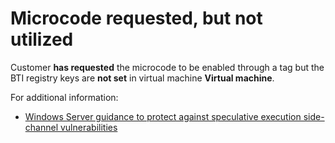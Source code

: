 <properties
pageTitle="Microcode requested, BTI registry keys are not set - Virtual Machines"
description="Microcode requested, BTI registry keys are not set - Virtual Machines"
infoBubbleText="Microcode requested, BTI registry keys are not set - Virtual Machines"
service="microsoft.compute"
resource="virtualmachines"
authors="scottAzure"
displayOrder=""
articleId="guestosenablement_rca-microcode_requested_not_utilized"
diagnosticScenario="guestosenablement"
selfHelpType="diagnostics"
supportTopicIds="32411835"
resourceTags="windows"
productPesIds="14749"
cloudEnvironments="public"
/>

# Microcode requested, but not utilized
<!--issueDescription-->
Customer **has requested** the microcode to be enabled through a tag but the BTI registry keys are **not set** in virtual machine  **<!--$vmname-->Virtual machine<!--/$vmname-->**.
<!--/issueDescription-->

For additional information:<br>
* [Windows Server guidance to protect against speculative execution side-channel vulnerabilities](https://support.microsoft.com/help/4072698/windows-server-guidance-to-protect-against-the-speculative-execution)
